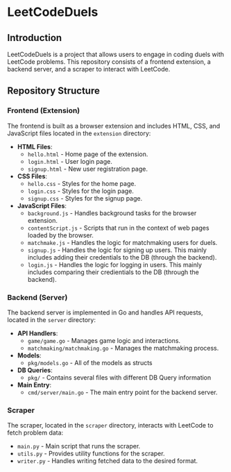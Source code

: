 # LeetCodeDuels

## Introduction
LeetCodeDuels is a project that allows users to engage in coding duels with LeetCode problems. This repository consists of a frontend extension, a backend server, and a scraper to interact with LeetCode.

## Repository Structure

### Frontend (Extension)
The frontend is built as a browser extension and includes HTML, CSS, and JavaScript files located in the `extension` directory:
- **HTML Files**: 
  - `hello.html` - Home page of the extension.
  - `login.html` - User login page.
  - `signup.html` - New user registration page.
- **CSS Files**:
  - `hello.css` - Styles for the home page.
  - `login.css` - Styles for the login page.
  - `signup.css` - Styles for the signup page.
- **JavaScript Files**:
  - `background.js` - Handles background tasks for the browser extension.
  - `contentScript.js` - Scripts that run in the context of web pages loaded by the browser.
  - `matchmake.js` - Handles the logic for matchmaking users for duels.
  - `signup.js` - Handles the logic for signing up users. This mainly includes adding their credentials to the DB (through the backend).
  - `login.js` - Handles the logic for logging in users. This mainly includes comparing their credientials to the DB (through the backend).

### Backend (Server)
The backend server is implemented in Go and handles API requests, located in the `server` directory:
- **API Handlers**:
  - `game/game.go` - Manages game logic and interactions.
  - `matchmaking/matchmaking.go` - Manages the matchmaking process.
- **Models**:
  - `pkg/models.go` - All of the models as structs
- **DB Queries**:
  - `pkg/` - Contains several files with different DB Query information
- **Main Entry**:
  - `cmd/server/main.go` - The main entry point for the backend server.

### Scraper
The scraper, located in the `scraper` directory, interacts with LeetCode to fetch problem data:
- `main.py` - Main script that runs the scraper.
- `utils.py` - Provides utility functions for the scraper.
- `writer.py` - Handles writing fetched data to the desired format.
